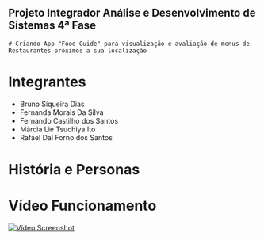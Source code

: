 ## Projeto Integrador Análise e Desenvolvimento de Sistemas 4ª Fase

    # Criando App "Food Guide" para visualização e avaliação de menus de Restaurantes próximos a sua localização

# Integrantes #

- Bruno Siqueira Dias
- Fernanda Morais Da Silva
- Fernando Castilho dos Santos
- Márcia Lie Tsuchiya Ito
- Rafael Dal Forno dos Santos

# História e Personas #

# Vídeo Funcionamento #

[![Vídeo Screenshot](https://www.alura.com.br/assets/api/cursos/512/final-cut-introducao-edicao-video.png)](https://www.youtube.com/watch?v=uxPk9wmgcbY)
